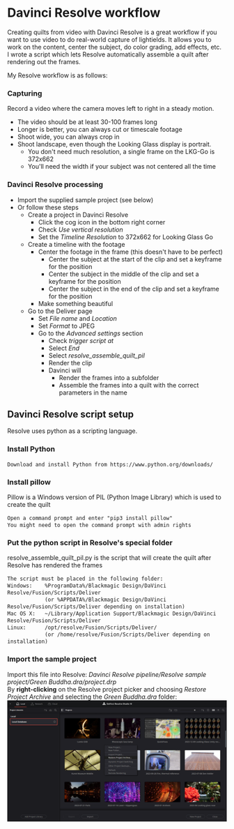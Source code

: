 ﻿# Davinci Resolve workflow
Creating quilts from video with Davinci Resolve is a great workflow if you want to use video to do real-world capture of lightields.
It allows you to work on the content, center the subject, do color grading, add effects, etc.  
I wrote a script which lets Resolve automatically assemble a quilt after rendering out the frames.

My Resolve workflow is as follows:

### Capturing
Record a video where the camera moves left to right in a steady motion. 
- The video should be at least 30-100 frames long 
- Longer is better, you can always cut or timescale footage
- Shoot wide, you can always crop in
- Shoot landscape, even though the Looking Glass display is portrait. 
  - You don't need much resolution, a single frame on the LKG-Go is 372x662
  - You'll need the width if your subject was not centered all the time
### Davinci Resolve processing
- Import the supplied sample project (see below)
- Or follow these steps  
  - Create a project in Davinci Resolve
    - Click the cog icon in the bottom right corner
    - Check _Use vertical resolution_
    - Set the _Timeline Resolution_ to 372x662 for Looking Glass Go
  - Create a timeline with the footage
    - Center the footage in the frame (this doesn't have to be perfect)
      - Center the subject at the start of the clip and set a keyframe for the position
      - Center the subject in the middle of the clip and set a keyframe for the position
      - Center the subject in the end of the clip and set a keyframe for the position
    - Make something beautiful
  - Go to the Deliver page
    - Set _File name_ and _Location_
    - Set _Format_ to JPEG
    - Go to the _Advanced settings_ section
      - Check _trigger script at_
      - Select _End_
      - Select _resolve_assemble_quilt_pil_
      - Render the clip
      - Davinci will 
        - Render the frames into a subfolder
        - Assemble the frames into a quilt with the correct parameters in the name  

## Davinci Resolve script setup
Resolve uses python as a scripting language.
### Install Python
    Download and install Python from https://www.python.org/downloads/
### Install pillow
Pillow is a Windows version of PIL (Python Image Library) which is used to create the quilt

    Open a command prompt and enter "pip3 install pillow"
    You might need to open the command prompt with admin rights
### Put the python script in Resolve's special folder
resolve_assemble_quilt_pil.py is the script that will create the quilt after Resolve has rendered the frames 

    The script must be placed in the following folder:
    Windows:    %ProgramData%/Blackmagic Design/DaVinci Resolve/Fusion/Scripts/Deliver
                (or %APPDATA%/Blackmagic Design/DaVinci Resolve/Fusion/Scripts/Deliver depending on installation)
    Mac OS X:   ~/Library/Application Support/Blackmagic Design/DaVinci Resolve/Fusion/Scripts/Deliver
    Linux:      /opt/resolve/Fusion/Scripts/Deliver/
                (or /home/resolve/Fusion/Scripts/Deliver depending on installation)

### Import the sample project

Import this file into Resolve: 
_Davinci Resolve pipeline/Resolve sample project/Green Buddha.dra/project.drp_  
By **right-clicking** on the Resolve project picker and choosing _Restore Project Archive_ and selecting the _Green Buddha.dra_ folder:  
<img alt="Resolve import.png" src="Resolve_restore_project_archive.png" width="800"/>

